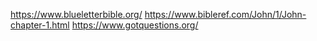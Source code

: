 https://www.blueletterbible.org/
https://www.bibleref.com/John/1/John-chapter-1.html
https://www.gotquestions.org/
